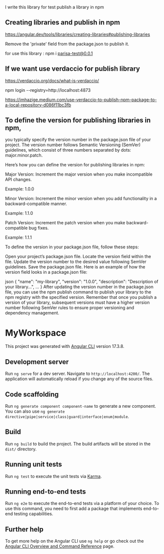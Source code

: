 I write this library for test publish a library in npm

## Creating libraries and publish in npm

https://angular.dev/tools/libraries/creating-libraries#publishing-libraries

Remove the 'private' field from the package.json to publish it.

for use this library :
npm i parisa-test@0.0.1

## If we want use verdaccio for publish library
https://verdaccio.org/docs/what-is-verdaccio/

npm login --registry=http://localhost:4873

https://imhazige.medium.com/use-verdaccio-to-publish-npm-package-to-a-local-repository-d086f11bc3fb

## To define the version for publishing libraries in npm,
 you typically specify the version number in the package.json file of your project. The version number follows Semantic Versioning (SemVer) guidelines, which consist of three numbers separated by dots: major.minor.patch.

Here’s how you can define the version for publishing libraries in npm:

Major Version: Increment the major version when you make incompatible API changes.

Example: 1.0.0

Minor Version: Increment the minor version when you add functionality in a backward-compatible manner.

Example: 1.1.0

Patch Version: Increment the patch version when you make backward-compatible bug fixes.

Example: 1.1.1

To define the version in your package.json file, follow these steps:

Open your project’s package.json file.
Locate the version field within the file.
Update the version number to the desired value following SemVer guidelines.
Save the package.json file.
Here is an example of how the version field looks in a package.json file:

json
{
  "name": "my-library",
  "version": "1.0.0",
  "description": "Description of your library...",
  ...
}
After updating the version number in the package.json file, you can use the npm publish command to publish your library to the npm registry with the specified version. Remember that once you publish a version of your library, subsequent versions must have a higher version number following SemVer rules to ensure proper versioning and dependency management.


# MyWorkspace

This project was generated with [Angular CLI](https://github.com/angular/angular-cli) version 17.3.8.

## Development server

Run `ng serve` for a dev server. Navigate to `http://localhost:4200/`. The application will automatically reload if you change any of the source files.

## Code scaffolding

Run `ng generate component component-name` to generate a new component. You can also use `ng generate directive|pipe|service|class|guard|interface|enum|module`.

## Build

Run `ng build` to build the project. The build artifacts will be stored in the `dist/` directory.

## Running unit tests

Run `ng test` to execute the unit tests via [Karma](https://karma-runner.github.io).

## Running end-to-end tests

Run `ng e2e` to execute the end-to-end tests via a platform of your choice. To use this command, you need to first add a package that implements end-to-end testing capabilities.

## Further help

To get more help on the Angular CLI use `ng help` or go check out the [Angular CLI Overview and Command Reference](https://angular.io/cli) page.

